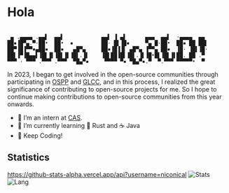 # Hola 

```

 ▄ .▄▄▄▄ .▄▄▌  ▄▄▌            ▄▄▌ ▐ ▄▌      ▄▄▄  ▄▄▌  ·▄▄▄▄  ▄▄ 
██▪▐█▀▄.▀·██•  ██•  ▪         ██· █▌▐█▪     ▀▄ █·██•  ██▪ ██ ██▌
██▀▐█▐▀▀▪▄██▪  ██▪   ▄█▀▄     ██▪▐█▐▐▌ ▄█▀▄ ▐▀▀▄ ██▪  ▐█· ▐█▌▐█·
██▌▐▀▐█▄▄▌▐█▌▐▌▐█▌▐▌▐█▌.▐▌    ▐█▌██▐█▌▐█▌.▐▌▐█•█▌▐█▌▐▌██. ██ .▀ 
▀▀▀ · ▀▀▀ .▀▀▀ .▀▀▀  ▀█▄▀▪     ▀▀▀▀ ▀▪ ▀█▄▀▪.▀  ▀.▀▀▀ ▀▀▀▀▀•  ▀ 

```

In 2023, I began to get involved in the open-source communities through participating in [OSPP](https://summer-ospp.ac.cn/) and [GLCC](https://www.gitlink.org.cn/glcc), and in this process, I realized the great significance of contributing to open-source projects for me. So I hope to continue making contributions to open-source communities from this year onwards.

- 🔭 I’m an intern at [CAS](https://www.cas.cn/).
- 🌱 I’m currently learning 🦀 Rust and ☕ Java
- 🤗 Keep Coding!

## Statistics
https://github-stats-alpha.vercel.app/api?username=niconical
![Stats](https://github-readme-stats.vercel.app/api?username=niconical)
![Lang](https://github-readme-stats.vercel.app/api/top-langs/?username=niconical&hide=ipynb,html&layout=compact)
